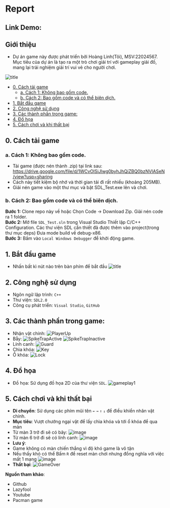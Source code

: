 # Report
## Link Demo:
## Giới thiệu
- Dự án game này được phát triển bởi Hoàng Linh(Tôi), MSV:22024567. Mục tiêu của dự án là tạo ra một trò chơi giải trí với gameplay giải đố, mang lại trải nghiệm giải trí vui vẻ cho người chơi.

![title](https://github.com/user-attachments/assets/b904701c-75b3-4ee4-9d4a-d1ba936b0bf6)

- [0. Cách tải game](#0-cách-tải-game)
    * [a. Cách 1: Không bao gồm code.](#a-cách-1-không-bao-gồm-code)
    * [b. Cách 2: Bao gồm code và có thể biên dịch.](#b-cách-2-bao-gồm-code-và-có-thể-biên-dịch)
- [1. Bắt đầu game](#1-bắt-đầu-game)
- [2. Công nghệ sử dụng](#2-công-nghệ-sử-dụng)
- [3. Các thành phần trong game:](#3-các-thành-phần-trong-game)
- [4. Đồ họa](#4-đồ-họa)
- [5. Cách chơi và khi thất bại](#5-cách-chơi-và-khi-thất-bại)

## 0. Cách tải game
### a. Cách 1: Không bao gồm code.

- Tải game (được nén thành .zip) tại link sau: https://drive.google.com/file/d/1WCvOlSiJlwg0byhJhQiZBQ0bzNVlASeN/view?usp=sharing<br/>
- Cách này tiết kiệm bộ nhớ và thời gian tải đi rất nhiều (khoảng 205MB).<br/>
- Giải nén game vào một thư mục và bật SDL_Test.exe lên và chơi.<br/>

### b. Cách 2: Bao gồm code và có thể biên dịch.

**Bước 1:** Clone repo này về hoặc Chọn Code -> Download Zip. Giải nén code ra 1 folder.<br/> 
**Bước 2:** Mở file `SDL_Test.sln` trong Visual Studio Thiết lập C/C++ Configuration. Các thư viện SDL cần thiết đã được thêm vào project(trong thư mục deps) Đưa mode build về debug-x86.<br/> 
**Bước 3:** Bấm vào `Local Windows Debugger` để khởi động game.<br/> 

## 1. Bắt đầu game
- Nhấn bất kì nút nào trên bàn phím để bắt đầu
![title](https://github.com/user-attachments/assets/b904701c-75b3-4ee4-9d4a-d1ba936b0bf6)

## 2. Công nghệ sử dụng
- Ngôn ngữ lập trình: `C++`
- Thư viện: `SDL2.0`
- Công cụ phát triển: `Visual Studio`, `GitHub`

## 3. Các thành phần trong game:
- Nhận vật chính:
![PlayerUp](https://github.com/user-attachments/assets/546ebfd3-b676-4106-96d6-4d0f2cc0409e)
- Bẫy:
![SpikeTrapActive](https://github.com/user-attachments/assets/9e160f09-b0cb-4be1-b529-341d24d77f76)
![SpikeTrapInactive](https://github.com/user-attachments/assets/f61432df-e634-43e4-85ae-bf281cf47ab0)
- Lính canh:
![Guard](https://github.com/user-attachments/assets/39fab932-9997-49c2-a771-752cdc37c0d6)
- Chìa khóa:
![Key](https://github.com/user-attachments/assets/39cf6711-4f39-437d-a4f2-88b927ccd67d)
- Ổ khóa:
![Lock](https://github.com/user-attachments/assets/a708aaf2-6d53-4680-bec8-bc98768160a7)


## 4. Đồ họa
- Đồ họa: Sử dụng đồ họa 2D của thư viện `SDL`.
![gameplay1](https://github.com/user-attachments/assets/f22bbe26-4191-49bc-b403-6e51f4c7ac5a)


## 5. Cách chơi và khi thất bại
- **Di chuyển**: Sử dụng các phím mũi tên  `←` `→` `↑` `↓` để điều khiển nhân vật chính.
- **Mục tiêu**: Vượt chướng ngại vật để lấy chìa khóa và tới ổ khóa để qua màn
 - Từ màn 3 trở đi sẽ có bãy:
![image](https://github.com/user-attachments/assets/049d1dc8-8044-448b-9ac5-f8ee37c1d510)
 - Từ màn 6 trở đi sẽ có lính canh:
![image](https://github.com/user-attachments/assets/c2dd8e0d-370c-427f-9348-3a393775c36b)
- **Lưu ý**:
 - Game không có màn chiến thắng vì độ khó game là vô tận
 - Nếu thấy khó có thể Bấm `R` để reset màn chơi nhưng đồng nghĩa với việc mất 1 mạng
   ![image](https://github.com/user-attachments/assets/f7126afd-b85c-42b2-a8f8-2aa180f0748e)
- **Thất bại**:
![GameOver](https://github.com/user-attachments/assets/11c822d3-f444-4ca3-b02d-28f02145ff4d)


**Nguồn tham khảo**:
- Github
- Lazyfool
- Youtube
- Pacman game

